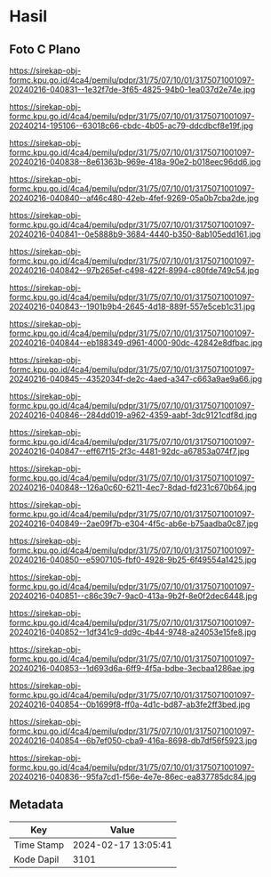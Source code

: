 # Hasil

## Foto C Plano

https://sirekap-obj-formc.kpu.go.id/4ca4/pemilu/pdpr/31/75/07/10/01/3175071001097-20240216-040831--1e32f7de-3f65-4825-94b0-1ea037d2e74e.jpg

https://sirekap-obj-formc.kpu.go.id/4ca4/pemilu/pdpr/31/75/07/10/01/3175071001097-20240214-195106--63018c66-cbdc-4b05-ac79-ddcdbcf8e19f.jpg

https://sirekap-obj-formc.kpu.go.id/4ca4/pemilu/pdpr/31/75/07/10/01/3175071001097-20240216-040838--8e61363b-969e-418a-90e2-b018eec96dd6.jpg

https://sirekap-obj-formc.kpu.go.id/4ca4/pemilu/pdpr/31/75/07/10/01/3175071001097-20240216-040840--af46c480-42eb-4fef-9269-05a0b7cba2de.jpg

https://sirekap-obj-formc.kpu.go.id/4ca4/pemilu/pdpr/31/75/07/10/01/3175071001097-20240216-040841--0e5888b9-3684-4440-b350-8ab105edd161.jpg

https://sirekap-obj-formc.kpu.go.id/4ca4/pemilu/pdpr/31/75/07/10/01/3175071001097-20240216-040842--97b265ef-c498-422f-8994-c80fde749c54.jpg

https://sirekap-obj-formc.kpu.go.id/4ca4/pemilu/pdpr/31/75/07/10/01/3175071001097-20240216-040843--1901b9b4-2645-4d18-889f-557e5ceb1c31.jpg

https://sirekap-obj-formc.kpu.go.id/4ca4/pemilu/pdpr/31/75/07/10/01/3175071001097-20240216-040844--eb188349-d961-4000-90dc-42842e8dfbac.jpg

https://sirekap-obj-formc.kpu.go.id/4ca4/pemilu/pdpr/31/75/07/10/01/3175071001097-20240216-040845--4352034f-de2c-4aed-a347-c663a9ae9a66.jpg

https://sirekap-obj-formc.kpu.go.id/4ca4/pemilu/pdpr/31/75/07/10/01/3175071001097-20240216-040846--284dd019-a962-4359-aabf-3dc9121cdf8d.jpg

https://sirekap-obj-formc.kpu.go.id/4ca4/pemilu/pdpr/31/75/07/10/01/3175071001097-20240216-040847--eff67f15-2f3c-4481-92dc-a67853a074f7.jpg

https://sirekap-obj-formc.kpu.go.id/4ca4/pemilu/pdpr/31/75/07/10/01/3175071001097-20240216-040848--126a0c60-6211-4ec7-8dad-fd231c670b64.jpg

https://sirekap-obj-formc.kpu.go.id/4ca4/pemilu/pdpr/31/75/07/10/01/3175071001097-20240216-040849--2ae09f7b-e304-4f5c-ab6e-b75aadba0c87.jpg

https://sirekap-obj-formc.kpu.go.id/4ca4/pemilu/pdpr/31/75/07/10/01/3175071001097-20240216-040850--e5907105-fbf0-4928-9b25-6f49554a1425.jpg

https://sirekap-obj-formc.kpu.go.id/4ca4/pemilu/pdpr/31/75/07/10/01/3175071001097-20240216-040851--c86c39c7-9ac0-413a-9b2f-8e0f2dec6448.jpg

https://sirekap-obj-formc.kpu.go.id/4ca4/pemilu/pdpr/31/75/07/10/01/3175071001097-20240216-040852--1df341c9-dd9c-4b44-9748-a24053e15fe8.jpg

https://sirekap-obj-formc.kpu.go.id/4ca4/pemilu/pdpr/31/75/07/10/01/3175071001097-20240216-040853--1d693d6a-6ff9-4f5a-bdbe-3ecbaa1286ae.jpg

https://sirekap-obj-formc.kpu.go.id/4ca4/pemilu/pdpr/31/75/07/10/01/3175071001097-20240216-040854--0b1699f8-ff0a-4d1c-bd87-ab3fe2ff3bed.jpg

https://sirekap-obj-formc.kpu.go.id/4ca4/pemilu/pdpr/31/75/07/10/01/3175071001097-20240216-040854--6b7ef050-cba9-416a-8698-db7df56f5923.jpg

https://sirekap-obj-formc.kpu.go.id/4ca4/pemilu/pdpr/31/75/07/10/01/3175071001097-20240216-040836--95fa7cd1-f56e-4e7e-86ec-ea837785dc84.jpg


## Metadata

| Key        | Value               |
| ---------- | ------------------- |
| Time Stamp | 2024-02-17 13:05:41 |
| Kode Dapil | 3101                |



